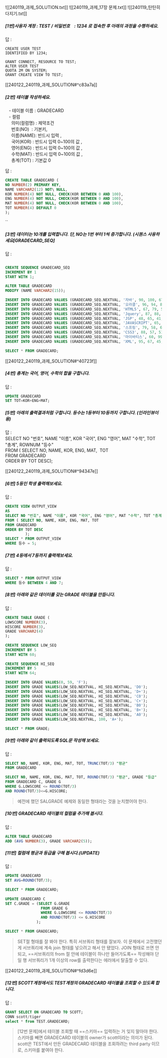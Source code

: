 ---
---
![[240119_과제_SOLUTION.txt]]
![[240119_과제_17장 문제.txt]]
![[240119_탄탄히다지기.txt]]
##### [1번]사용자 계정 : TEST / 비밀번호    : 1234 로 접속한 후 아래의 과정을 수행하세요.  
  
답 : 

```
CREATE USER TEST  
IDENTIFIED BY 1234;  
  
GRANT CONNECT, RESOURCE TO TEST;  
ALTER USER TEST  
QUOTA 2M ON SYSTEM;  
GRANT CREATE VIEW TO TEST;
```
[[240122_240119_과제_SOLUTION#^c83a7a]]

##### [2번] 테이블 작성하세요. 
   - 테이블 이름 : GRADECARD  
   - 컬럼  
	     의미(컬럼명) : 제약조건  
	     번호(NO)  : 기본키,  
	     이름(NAME): 반드시 입력 ,  
	     국어(KOR) : 반드시 입력 0~100의 값 ,  
	     영어(ENG) : 반드시 입력 0~100의 값 ,  
	     수학(MAT) : 반드시 입력 0~100의 값 ,  
	     총계(TOT) : 기본값 0  
  
답 : 

```SQL
CREATE TABLE GRADECARD (  
NO NUMBER(2) PRIMARY KEY,  
NAME VARCHAR2(12) NOT\ NULL,  
KOR NUMBER(4) NOT NULL, CHECK(KOR BETWEEN 0 AND 100),  
ENG NUMBER(4) NOT NULL, CHECK(KOR BETWEEN 0 AND 100),  
MAT NUMBER(4) NOT NULL, CHECK(KOR BETWEEN 0 AND 100),  
TOT NUMBER(4) DEFAULT 0  
);
```
``
##### [3번] 데이터는 10개를 입력합니다.  단, NO는 1번 부터 1씩 증가합니다. (시퀀스 사용하세요[GRADECARD_SEQ]
  
답 :  

```SQL

CREATE SEQUENCE GRADECARD_SEQ  
INCREMENT BY 1  
START WITH 1;  
  
ALTER TABLE GRADECARD  
MODIFY (NAME VARCHAR2(15));  
  
INSERT INTO GRADECARD VALUES (GRADECARD_SEQ.NEXTVAL, '자바', 90, 100, 67, 0);  
INSERT INTO GRADECARD VALUES (GRADECARD_SEQ.NEXTVAL, '오라클', 96, 94, 89, 0);  
INSERT INTO GRADECARD VALUES (GRADECARD_SEQ.NEXTVAL, 'HTML5', 67, 79, 56, 0);  
INSERT INTO GRADECARD VALUES (GRADECARD_SEQ.NEXTVAL, 'Jquery', 87, 88, 72, 0);  
INSERT INTO GRADECARD VALUES (GRADECARD_SEQ.NEXTVAL, 'JSP', 48, 65, 41, 0);  
INSERT INTO GRADECARD VALUES (GRADECARD_SEQ.NEXTVAL, 'JAVASCRIPT', 65, 97, 51, 0);  
INSERT INTO GRADECARD VALUES (GRADECARD_SEQ.NEXTVAL, '스프링', 79, 58, 61, 0);  
INSERT INTO GRADECARD VALUES (GRADECARD_SEQ.NEXTVAL, 'CSS3', 88, 57, 51, 0);  
INSERT INTO GRADECARD VALUES (GRADECARD_SEQ.NEXTVAL, '마이바티스', 60, 99, 65, 0);  
INSERT INTO GRADECARD VALUES (GRADECARD_SEQ.NEXTVAL, 'XML', 95, 67, 45, 0);  
  
SELECT * FROM GRADECARD;

```
[[240122_240119_과제_SOLUTION#^40723f]]
##### [4번] 총계는 국어, 영어, 수학의 합을 구합니다.  
  
답 :  

```SQL
UPDATE GRADECARD  
SET TOT=KOR+ENG+MAT; 
```

##### [5번] 아래의 출력결과처럼 구합니다. 등수는 1등부터 10등까지 구합니다. (인라인뷰이용)  
  
답 :  
SELECT NO "번호", NAME "이름", KOR "국어", ENG "영어", MAT "수학", TOT "총계", ROWNUM "등수"  
FROM ( SELECT NO, NAME, KOR, ENG, MAT,  TOT  
FROM GRADECARD  
ORDER BY TOT DESC);  

[[240122_240119_과제_SOLUTION#^94347e]]
##### [6번] 5등인 학생 출력해보세요.  
  
답 : 

```SQL
CREATE VIEW OUTPUT_VIEW  
AS  
SELECT NO "번호", NAME "이름", KOR "국어", ENG "영어", MAT "수학", TOT "총계", ROWNUM "등수"  
FROM ( SELECT NO, NAME, KOR, ENG, MAT, TOT  
FROM GRADECARD  
ORDER BY TOT DESC  
         );  
SELECT * FROM OUTPUT_VIEW  
WHERE 등수 = 5;

```
  
##### [7번] 4등에서 7등까지 출력해보세요.  
  
답 : 

```SQL
SELECT * FROM OUTPUT_VIEW  
WHERE 등수 BETWEEN 4 AND 7;
```

##### [8번] 아래와 같은 데이터를 갖는 GRADE 테이블을 만듭니다.  

답 :  

```SQL
CREATE TABLE GRADE (  
LOWSCORE NUMBER(3),  
HISCORE NUMBER(3),  
GRADE VARCHAR2(4)  
);  
  
CREATE SEQUENCE LOW_SEQ  
INCREMENT BY 5  
START WITH 60;  
  
CREATE SEQUENCE HI_SEQ  
INCREMENT BY 5  
START WITH 64;  
  
INSERT INTO GRADE VALUES(0, 59, 'F');  
INSERT INTO GRADE VALUES(LOW_SEQ.NEXTVAL, HI_SEQ.NEXTVAL, 'D0');  
INSERT INTO GRADE VALUES(LOW_SEQ.NEXTVAL, HI_SEQ.NEXTVAL, 'D+');  
INSERT INTO GRADE VALUES(LOW_SEQ.NEXTVAL, HI_SEQ.NEXTVAL, 'C0');  
INSERT INTO GRADE VALUES(LOW_SEQ.NEXTVAL, HI_SEQ.NEXTVAL, 'C+');  
INSERT INTO GRADE VALUES(LOW_SEQ.NEXTVAL, HI_SEQ.NEXTVAL, 'B0');  
INSERT INTO GRADE VALUES(LOW_SEQ.NEXTVAL, HI_SEQ.NEXTVAL, 'B+');  
INSERT INTO GRADE VALUES(LOW_SEQ.NEXTVAL, HI_SEQ.NEXTVAL, 'A0');  
INSERT INTO GRADE VALUES(LOW_SEQ.NEXTVAL, 100, 'A+');  
  
SELECT * FROM GRADE;
```

  
##### [9번] 아래와 같이 출력되도록 SQL문 작성해 보세요.  
  
답 : 

```SQL
SELECT NO, NAME, KOR, ENG, MAT, TOT, TRUNC(TOT/3) "평균"  
FROM GRADECARD  
  
SELECT NO, NAME, KOR, ENG, MAT, TOT, ROUND(TOT/3) "평균", GRADE "등급"  
FROM GRADECARD C, GRADE G  
WHERE G.LOWSCORE <= ROUND(TOT/3)  
AND ROUND(TOT/3)<=G.HISCORE;
```

> 예전에 했던 SALGRADE 예제와 동일한 형태라는 것을 눈치챘어야 한다.

##### [10번] GRADECARD 테이블의 컬럼을 추가해 봅시다.  
  
답 : 

```SQL
ALTER TABLE GRADECARD  
ADD (AVG NUMBER(3), GRADE VARCHAR2(5));  
```

##### [11번] 컬럼에 평균과 등급을 구해 봅시다.(UPDATE)  
  
답 :

```SQL
UPDATE GRADECARD  
SET AVG=ROUND(TOT/3);  
  
SELECT * FROM GRADECARD;  
  
UPDATE GRADECARD C  
SET C.GRADE = (SELECT G.GRADE  
				FROM GRADE G  
				WHERE G.LOWSCORE <= ROUND(TOT/3)  
				AND ROUND(TOT/3) <= G.HISCORE  
			  );  
  
SELECT * FROM GRADECARD;  
```

> SET절 형태를 잘 봐야 한다. 특히 서브쿼리 형태를 잘보자. 이 문제에서 고전했던 게 서브쿼리에 계속 join 형태를 넣으려고 해서 안 됐었다. JOIN 형태로 쓰면 안 되고, ==서브쿼리의 from 절 안에 테이블이 하나만 들어가도록== 작성해야 단일 행 서브쿼리가 1개 이상의 row를 출력한다는 에러에서 탈출할 수 있다.

[[240122_240119_과제_SOLUTION#^fd3d6e]]
#####  [12번] SCOTT계정에서도 TEST계정의 GRADECARD 테이블을 조회할 수 있도록 합니다.  
  
답 :

```SQL
GRANT SELECT ON GRADECARD TO SCOTT;  
CONN scott/tiger  
select * from TEST.GRADECARD;
```

> [12번 문제]에서 테이블 조회할 때 ==스키마== 입력하는 거 잊지 말아야 한다. 스키마를 빼면 GRADECARD 테이블의 owner가 scott이라는 의미가 된다. scott은 TEST에서 만든 GRADECARD 테이블을 조회하려는 third party 이므로, 스키마를 붙여야 한다.